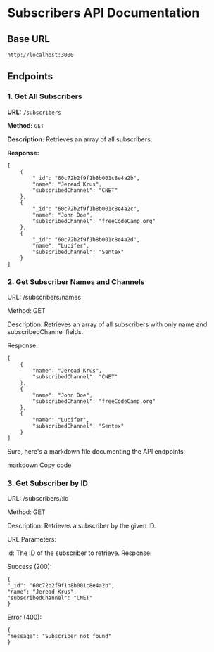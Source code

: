 # Subscribers API Documentation
## Base URL

`http://localhost:3000`

## Endpoints

### 1. Get All Subscribers

**URL:** `/subscribers`

**Method:** `GET`

**Description:** Retrieves an array of all subscribers.

**Response:**

    [
        {
            "_id": "60c72b2f9f1b8b001c8e4a2b",
            "name": "Jeread Krus",
            "subscribedChannel": "CNET"
        },
        {
            "_id": "60c72b2f9f1b8b001c8e4a2c",
            "name": "John Doe",
            "subscribedChannel": "freeCodeCamp.org"
        },
        {
            "_id": "60c72b2f9f1b8b001c8e4a2d",
            "name": "Lucifer",
            "subscribedChannel": "Sentex"
        }
    ]


### 2. Get Subscriber Names and Channels
URL: /subscribers/names

Method: GET

Description: Retrieves an array of all subscribers with only name and subscribedChannel fields.

Response:

    [
        {
            "name": "Jeread Krus",
            "subscribedChannel": "CNET"
        },
        {
            "name": "John Doe",
            "subscribedChannel": "freeCodeCamp.org"
        },
        {
            "name": "Lucifer",
            "subscribedChannel": "Sentex"
        }
    ]




Sure, here's a markdown file documenting the API endpoints:

markdown
Copy code

### 3. Get Subscriber by ID
URL: /subscribers/:id

Method: GET

Description: Retrieves a subscriber by the given ID.

URL Parameters:

id: The ID of the subscriber to retrieve.
Response:

Success (200):

    {
    "_id": "60c72b2f9f1b8b001c8e4a2b",
    "name": "Jeread Krus",
    "subscribedChannel": "CNET"
    }

Error (400):

    {
    "message": "Subscriber not found"
    }
